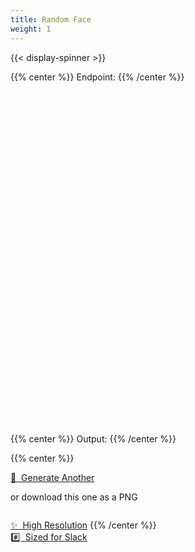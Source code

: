 ```yaml
---
title: Random Face
weight: 1
---
```


{{< display-spinner >}}

{{% center %}}
Endpoint: <code id="endpoint"></code>
{{% /center %}}

<br>

<div
  id="random-twemoji"
  style="width:100%; height:500px"
  onload="loadRandomFace();"
></div>

<br>

{{% center %}}
  Output: <code id="output"></code>
{{% /center %}}

{{% center %}}
<p>
  <a
    href=""
    class="button secondary"
    onClick="
      getRandomFace();
      return false;
    ">
    🔄&nbsp;&nbsp;Generate Another
  </a>
</p>

or download this one as a PNG

<p style="text-align: center; display: inline-grid;">
  <a
    href=""
    class="button"
    onClick="
      downloadFaceAsPng(2000);
      return false;
    ">
    ✨&nbsp;&nbsp;High Resolution
  </a>
  <a
    href=""
    class="button primary"
    style="background-color: var(--theme); "
    onClick="
      downloadFaceAsPng();
      return false;
    ">
    #️⃣&nbsp;&nbsp;Sized for Slack
  </a>
</p>
{{% /center %}}
